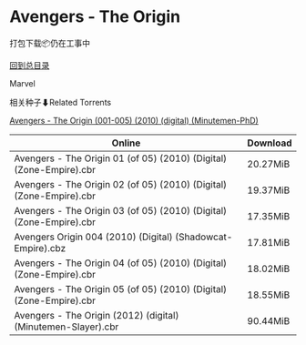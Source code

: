 # Avengers - The Origin

打包下载📦仍在工事中

[回到总目录](/Catalogs.md)

Marvel





相关种子⬇Related Torrents

[Avengers - The Origin (001-005) (2010) (digital) (Minutemen-PhD)](https://github.com/alicewish/markdown/blob/master/torrent/Avengers---The-Origin--001-005---2010---digital---Minutemen-PhD.md)

Online | Download
--- | ---
Avengers - The Origin 01 (of 05) (2010) (Digital) (Zone-Empire).cbr | 20.27MiB
Avengers - The Origin 02 (of 05) (2010) (Digital) (Zone-Empire).cbr | 19.37MiB
Avengers - The Origin 03 (of 05) (2010) (Digital) (Zone-Empire).cbr | 17.35MiB
Avengers Origin 004 (2010) (Digital) (Shadowcat-Empire).cbz | 17.81MiB
Avengers - The Origin 04 (of 05) (2010) (Digital) (Zone-Empire).cbr | 18.02MiB
Avengers - The Origin 05 (of 05) (2010) (Digital) (Zone-Empire).cbr | 18.55MiB
Avengers - The Origin (2012) (digital) (Minutemen-Slayer).cbr | 90.44MiB